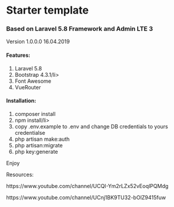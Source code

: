 <h1>Starter template</h1>

<h3>Based on Laravel 5.8 Framework and Admin LTE 3</h3>

Version 1.0.0.0 16.04.2019

<h4>Features:</h4>
<p>
  <ol>
    <li>Laravel 5.8</li>
    <li>Bootstrap 4.3.1/li>
    <li>Font Awesome</li>
    <li>VueRouter</li>
  </ol>
</p>

<h4>Installation:</h4>
<p>
  <ol>
    <li>composer install</li>
    <li>npm install/li>
    <li>copy .env.example to .env and change DB credentials to yours credentialse</li>
    <li>php artisan make:auth</li>
    <li>php artisan:migrate</li>
    <li>php key:generate</li>
  </ol>
</p

Enjoy

Resources:
<p>
https://www.youtube.com/channel/UCQI-Ym2rLZx52vEoqlPQMdg
</p>
<p>
https://www.youtube.com/channel/UCnj1BK9TU32-bOlZ9415fuw
</p>
